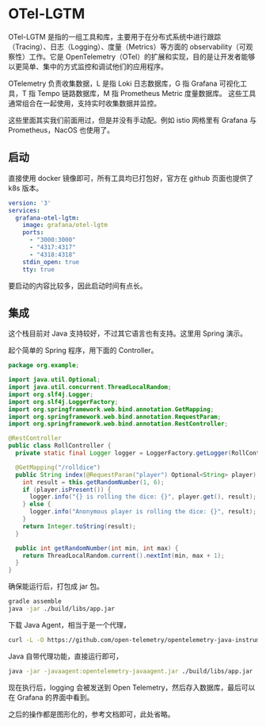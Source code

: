 # OTel-LGTM

OTel-LGTM 是指的一组工具和库，主要用于在分布式系统中进行跟踪（Tracing）、日志（Logging）、度量（Metrics）等方面的 observability（可观察性）工作。它是 OpenTelemetry（OTel）的扩展和实现，目的是让开发者能够以更简单、集中的方式监控和调试他们的应用程序。

OTelemetry 负责收集数据，L 是指 Loki 日志数据库，G 指 Grafana 可视化工具，T 指 Tempo 链路数据库，M 指 Prometheus Metric 度量数据库。 这些工具通常组合在一起使用，支持实时收集数据并监控。

这些里面其实我们前面用过，但是并没有手动配。例如 istio 网格里有 Grafana 与 Prometheus，NacOS 也使用了。

## 启动

直接使用 docker 镜像即可，所有工具均已打包好，官方在 github 页面也提供了 k8s 版本。

```yaml
version: '3'
services:
  grafana-otel-lgtm:
    image: grafana/otel-lgtm
    ports:
      - "3000:3000"
      - "4317:4317"
      - "4318:4318"
    stdin_open: true
    tty: true
```

要启动的内容比较多，因此启动时间有点长。

## 集成

这个栈目前对 Java 支持较好，不过其它语言也有支持。这里用 Spring 演示。

起个简单的 Spring 程序，用下面的 Controller。

```java
package org.example;

import java.util.Optional;
import java.util.concurrent.ThreadLocalRandom;
import org.slf4j.Logger;
import org.slf4j.LoggerFactory;
import org.springframework.web.bind.annotation.GetMapping;
import org.springframework.web.bind.annotation.RequestParam;
import org.springframework.web.bind.annotation.RestController;

@RestController
public class RollController {
  private static final Logger logger = LoggerFactory.getLogger(RollController.class);

  @GetMapping("/rolldice")
  public String index(@RequestParam("player") Optional<String> player) {
    int result = this.getRandomNumber(1, 6);
    if (player.isPresent()) {
      logger.info("{} is rolling the dice: {}", player.get(), result);
    } else {
      logger.info("Anonymous player is rolling the dice: {}", result);
    }
    return Integer.toString(result);
  }

  public int getRandomNumber(int min, int max) {
    return ThreadLocalRandom.current().nextInt(min, max + 1);
  }
}
```

确保能运行后，打包成 jar 包。

```bash
gradle assemble
java -jar ./build/libs/app.jar
```

下载 Java Agent，相当于是一个代理，

```bash
curl -L -O https://github.com/open-telemetry/opentelemetry-java-instrumentation/releases/latest/download/opentelemetry-javaagent.jar
```

Java 自带代理功能，直接运行即可，

```bash
java -jar -javaagent:opentelemetry-javaagent.jar ./build/libs/app.jar
```

现在执行后，logging 会被发送到 Open Telemetry，然后存入数据库，最后可以在 Grafana 的界面中看到。

之后的操作都是图形化的，参考文档即可，此处省略。
